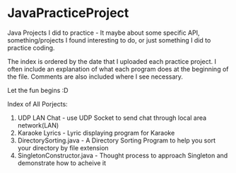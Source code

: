 # JavaPracticeProject
Java Projects I did to practice - It maybe about some specific API, something/projects I found interesting to do, or just something I did to practice coding.

The index is ordered by the date that I uploaded each practice project. I often include an explanation of what each program does at the beginning of the file. Comments are also included where I see necessary.

Let the fun begins :D

Index of All Porjects:

1. UDP LAN Chat - use UDP Socket to send chat through local area network(LAN)
2. Karaoke Lyrics - Lyric displaying program for Karaoke  
3. DirectorySorting.java - A Directory Sorting Program to help you sort your directory by file extension
4. SingletonConstructor.java - Thought process to approach Singleton and demonstrate how to acheive it




